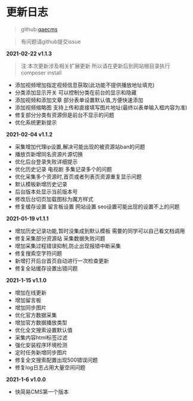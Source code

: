 # 更新日志

> github:[qaecms](https://github.com/lala437/qaecms)

> 有问题请github提交issue

**2021-02-22 v1.1.3**
>注:本次更新涉及相关扩展更新 所以请在更新后到网站根目录执行composer install 

- 添加视频增加指定视频信息获取(此功能不提供播放地址填充)
- 分类添加显示开关 可以控制分类在前台的显示和隐藏
- 添加视频和添加文章 部分表单设置默认值,方便快速添加
- 添加视频缩略图 支持上传和直接填写图片地址(最终以表单输入框内容为准)
- 修复部分分类有资源但是前台不显示的问题
- 优化系统更新提示
 


**2021-02-04 v1.1.2**
- 采集增加代理ip设置,解决可能出现的被资源站ban的问题
- 播放页新增同名资源片源切换
- 优化后台登录失败详细提示
- 优化历史记录 电视剧 多集记录多个的问题
- 优化采集多个资源时,首页或者列表页资源重复显示问题
- 默认模板新增历史记录
- 后台版本处显示当前版本号
- 修改后台切页加载图标为魔方样式
- 修复缓存设置 留言板设置 网站设置 seo设置可能出现的设置不上的问题

**2021-01-19 v1.1.1**
- 增加历史记录功能,暂时没集成到默认模板  需要的同学可以自己看文档调用
- 修复采集部分资源站 采集数据失败问题
- 增加采集过程错误抑制,防止出现报错中断采集
- 修复搜索空字符问题
- 新增打开后台首页自动进行一次检查更新
- 修复全站缓存设置出错问题

**2021-1-15 v1.1.0**
- 增加在线更新 
- 增加留言板 
- 增加同步图片 
- 优化官方数据采集
- 增加官方数据播放类型
- 优化全文搜索设置默认值 
- 采集内容html标签过滤 
- 强化安装程序环境检测 
- 定时任务新增同步图片
- 修复全文搜索配置出现500错误问题
- 修复log日志占用大量空间问题


**2021-1-6 v1.0.0**
- 快简易CMS第一个版本